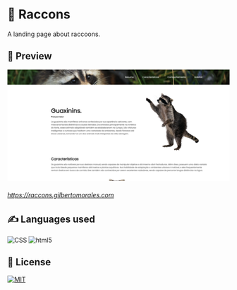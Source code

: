 
# 🦝 Raccons
A landing page about raccoons.

## 🤳 Preview
<p> <img alt="Web" src="https://github.com/eumorales/eumorales/blob/main/preview/raccons-web.png" /></p>

###### https://raccons.gilbertomorales.com

## ✍ Languages used
<img alt="CSS" src="https://img.shields.io/badge/CSS3-%231572B6.svg?style=flat-square&logo=css3&logoColor=white" /> <img alt="html5" src="https://img.shields.io/badge/-HTML5-E34F26?style=flat-square&logo=html5&logoColor=white" /> 

## 📄 License
<a href="https://github.com/eumorales/raccons/blob/main/LICENSE" target="_blank"><img alt="MIT" src="https://img.shields.io/badge/license-MIT-blue" />
